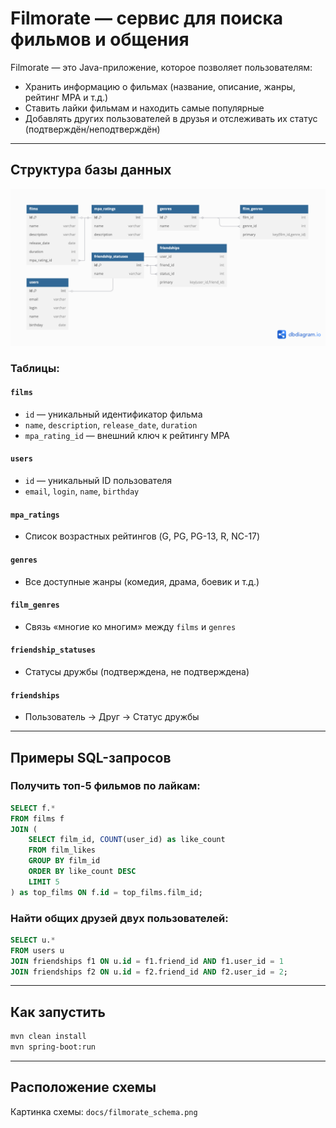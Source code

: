 # Filmorate — сервис для поиска фильмов и общения

Filmorate — это Java-приложение, которое позволяет пользователям:

-  Хранить информацию о фильмах (название, описание, жанры, рейтинг MPA и т.д.)
-  Ставить лайки фильмам и находить самые популярные
-  Добавлять других пользователей в друзья и отслеживать их статус (подтверждён/неподтверждён)

---

## Структура базы данных

![Схема базы данных](docs/database-diagram.png)

###  Таблицы:

#### `films`
- `id` — уникальный идентификатор фильма
- `name`, `description`, `release_date`, `duration`
- `mpa_rating_id` — внешний ключ к рейтингу MPA

#### `users`
- `id` — уникальный ID пользователя
- `email`, `login`, `name`, `birthday`

#### `mpa_ratings`
- Список возрастных рейтингов (G, PG, PG-13, R, NC-17)

#### `genres`
- Все доступные жанры (комедия, драма, боевик и т.д.)

#### `film_genres`
- Связь «многие ко многим» между `films` и `genres`

#### `friendship_statuses`
- Статусы дружбы (подтверждена, не подтверждена)

#### `friendships`
- Пользователь → Друг → Статус дружбы

---

## Примеры SQL-запросов

### Получить топ-5 фильмов по лайкам:
```sql
SELECT f.*
FROM films f
JOIN (
    SELECT film_id, COUNT(user_id) as like_count
    FROM film_likes
    GROUP BY film_id
    ORDER BY like_count DESC
    LIMIT 5
) as top_films ON f.id = top_films.film_id;
```

###  Найти общих друзей двух пользователей:
```sql
SELECT u.*
FROM users u
JOIN friendships f1 ON u.id = f1.friend_id AND f1.user_id = 1
JOIN friendships f2 ON u.id = f2.friend_id AND f2.user_id = 2;
```

---

## Как запустить
```bash
mvn clean install
mvn spring-boot:run
```

---

## Расположение схемы
Картинка схемы: `docs/filmorate_schema.png`
